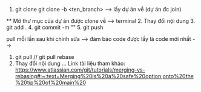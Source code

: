 <!-- Làm việc với git -->

<!-- Clone dự án lần đầu và push -->

1. git clone <repo>
   <!-- Example: git clone https://github.com/khactai2101/Module1.git -->
   <!-- Nếu clone trực tiếp branch -->
   git clone -b <ten_branch> <repo>
   --> lấy dự án về (dự án đc join)

\*\* Mở thư mục của dự án được clone về --> terminal 2. Thay đổi nội dung 3. git add . 4. git commit -m "<noi dung commit>" 5. git push

<!--  Sau khi dự án ở trong laptop --> pull mỗi lần sau khi chỉnh sửa --> đảm bảo code được lấy là code mới nhất -->

1. git pull // git pull rebase
2. Thay đổi nội dung
   ...
   Link tài liệu tham khảo:
   https://www.atlassian.com/git/tutorials/merging-vs-rebasing#:~:text=Merging%20is%20a%20safe%20option,onto%20the%20tip%20of%20main%20
